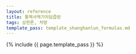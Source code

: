 ```yaml
---
layout: reference
title: 통맥사역가저담즙탕
tags: 상한론, 처방
template_pass: template_shanghanlun_formulas.md
---
```



{% include {{ page.template_pass }} %}